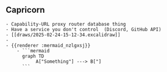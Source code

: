 ## Capricorn
	- Capability-URL proxy router database thing
	- Have a service you don't control  (Discord, GitHub API)
	- [[draws/2025-02-24-15-12-34.excalidraw]]
	-
	- {{renderer :mermaid_nzlgxsj}}
		- ```mermaid
		  graph TD
		       A["Something"] ---> B["]
		  ```